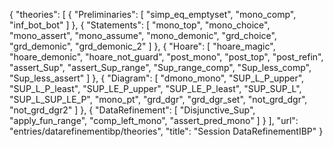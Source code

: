 {
    "theories": [
        {
            "Preliminaries": [
                "simp_eq_emptyset",
                "mono_comp",
                "inf_bot_bot"
            ]
        },
        {
            "Statements": [
                "mono_top",
                "mono_choice",
                "mono_assert",
                "mono_assume",
                "mono_demonic",
                "grd_choice",
                "grd_demonic",
                "grd_demonic_2"
            ]
        },
        {
            "Hoare": [
                "hoare_magic",
                "hoare_demonic",
                "hoare_not_guard",
                "post_mono",
                "post_top",
                "post_refin",
                "assert_Sup",
                "assert_Sup_range",
                "Sup_range_comp",
                "Sup_less_comp",
                "Sup_less_assert"
            ]
        },
        {
            "Diagram": [
                "dmono_mono",
                "SUP_L_P_upper",
                "SUP_L_P_least",
                "SUP_LE_P_upper",
                "SUP_LE_P_least",
                "SUP_SUP_L",
                "SUP_L_SUP_LE_P",
                "mono_pt",
                "grd_dgr",
                "grd_dgr_set",
                "not_grd_dgr",
                "not_grd_dgr2"
            ]
        },
        {
            "DataRefinement": [
                "Disjunctive_Sup",
                "apply_fun_range",
                "comp_left_mono",
                "assert_pred_mono"
            ]
        }
    ],
    "url": "entries/datarefinementibp/theories",
    "title": "Session DataRefinementIBP"
}